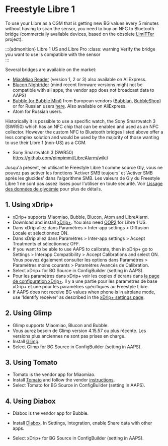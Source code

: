 # Freestyle Libre 1

To use your Libre as a CGM that is getting new BG values every 5 minutes without having to scan the sensor, you need to buy an NFC to Bluetooth bridge (commercially available devices, based on the obsolete [LimiTTer](https://github.com/JoernL/LimiTTer) project).

:::{admonition} Libre 1 US and Libre Pro :class: warning Verify the bridge you want to use is compatible with the sensor  
:::

Several bridges are available on the market:

-   [MiaoMiao Reader](https://www.miaomiao.cool/) (version 1, 2 or 3) also available on AliExpress.
-   [Blucon Nightrider](https://www.ambrosiasys.com/our-products/blucon/) (mind recent firmware versions might not be compatible with all apps, the vendor app does not broadcast data to AAPS)
-   [Bubble (or Bubble Mini)](https://www.bubblesmartreader.com/) from European vendors ([Bubblan](https://www.bubblan.org/), [BubbleShop](https://bubbleshop.eu/)) or for Russian users [here](https://vk.com/saharmonitor/). Also available on AliExpress.
-   Atom for Russian users.

Historically it is possible to use a specific watch, the Sony Smartwatch 3 (SWR50) which has an NFC chip that can be enabled and used as an NFC collector. However the custom NFC to Bluetooth bridges listed above offer a less complex solution and would be used by the majority of those wanting to use their Libre 1 (non-US) as a CGM.

-   Sony Smartwatch 3 (SWR50) <https://github.com/pimpimmi/LibreAlarm/wiki/>

Jusqu'à présent, en utilisant le Freestyle Libre 1 comme source Gly, vous ne pouvez pas activer les fonctions 'Activer SMB toujours' et 'Activer SMB après les glucides' dans l'algorithme SMB. Les valeurs de Gly du Freestyle Libre 1 ne sont pas assez lisses pour l'utiliser en toute sécurité. Voir [Lissage des données de glycémie](../Usage/Smoothing-Blood-Glucose-Data-in-xDrip.md) pour plus de détails.

## 1. Using xDrip+

-   xDrip+ supports Miaomiao, Bubble, Blucon, Atom and LibreAlarm.
-   Download and install [xDrip+](https://github.com/NightscoutFoundation/xDrip/releases). You also need [OOP2](https://drive.google.com/file/d/1f1VHW2I8w7Xe3kSQqdaY3kihPLs47ILS/view) for Libre 1 US.
-   Dans xDrip allez dans Paramètres > Inter-app settings > Diffusion Locale et sélectionnez ON.
-   Dans xDrip allez dans Paramètres > Inter-app settings > Accept Treatments et sélectionnez OFF.
-   If you want to be able to use AAPS to calibrate, then in xDrip+ go to Settings > Interapp Compatibility > Accept Calibrations and select ON. Vous pouvez également consulter les options dans Paramètres > Paramètres moins courants > Paramètres Avancés de Calibration.
-   Select xDrip+ for BG Source in ConfigBuilder (setting in AAPS).
-   Pour les paramètres dans xDrip+ voir les copies d'écrans dans [la page de configuration xDrip+](../Configuration/xdrip.md). Il y a une partie pour les paramètres de base xDrip+ et une pour les paramètres spécifiques au Freestyle Libre.
-   If AAPS does not receive BG values when phone is in airplane mode, use 'Identify receiver' as described in the [xDrip+ settings page](../Configuration/xdrip.md).

## 2. Using Glimp

-   Glimp supports Miaomiao, Blucon and Bubble.
-   Vous aurez besoin de Glimp version 4.15.57 ou plus récente. Les versions plus anciennes ne sont pas prises en charge.
-   Install [Glimp](https://play.google.com/store/apps/details?id=it.ct.glicemia).
-   Select Glimp for BG Source in ConfigBuilder (setting in AAPS).

## 3. Using Tomato

- Tomato is the vendor app for Miaomiao.
- Install [Tomato](http://tomato.cool/#download_page) and follow the vendor [instructions](http://tomato.cool/how-to-broadcast-data-to-android-aps/tips/).
- Select Tomato for BG Source in ConfigBuilder (setting in AAPS).

## 4. Using Diabox

- Diabox is the vendor app for Bubble.
- Install [Diabox](https://t.me/s/DiaboxApp). In Settings, Integration, enable Share data with other apps.

- Select xDrip+ for BG Source in ConfigBuilder (setting in AAPS).
